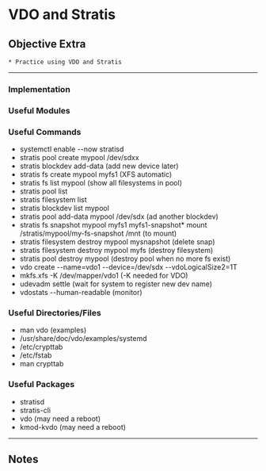 # VDO and Stratis

## Objective Extra
	* Practice using VDO and Stratis

---

### Implementation

### Useful Modules

### Useful Commands
* systemctl enable --now stratisd
* stratis pool create mypool /dev/sdxx
* stratis blockdev add-data (add new device later)
* stratis fs create mypool myfs1 (XFS automatic)
* stratis fs list mypool (show all filesystems in pool)
* stratis pool list
* stratis filesystem list
* stratis blockdev list mypool 
* stratis pool add-data mypool /dev/sdx (ad another blockdev)
* stratis fs snapshot mypool myfs1 myfs1-snapshot*  mount /stratis/mypool/my-fs-snapshot /mnt (to mount)
* stratis filesystem destroy mypool mysnapshot (delete snap)
* stratis filesystem destroy mypool myfs (destroy filesystem)
* stratis pool destroy mypool (destroy pool when no more fs exist)
* vdo create --name=vdo1 --device=/dev/sdx --vdoLogicalSize2=1T 
* mkfs.xfs -K /dev/mapper/vdo1 (-K needed for VDO)
* udevadm settle (wait for system to register new dev name)
* vdostats --human-readable (monitor) 
      

### Useful Directories/Files
* man vdo (examples)
* /usr/share/doc/vdo/examples/systemd
* /etc/crypttab
* /etc/fstab
* man crypttab

### Useful Packages
* stratisd
* stratis-cli
* vdo (may need a reboot)
* kmod-kvdo (may need a reboot)

---

## Notes
